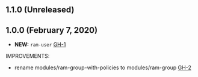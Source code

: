## 1.1.0 (Unreleased)
## 1.0.0 (February 7, 2020)

- **NEW:** `ram-user` [GH-1](https://github.com/terraform-alicloud-modules/terraform-alicloud-ram-user/pull/1)

IMPROVEMENTS:

- rename modules/ram-group-with-policies to modules/ram-group [GH-2](https://github.com/terraform-alicloud-modules/terraform-alicloud-ram-user/pull/1)
